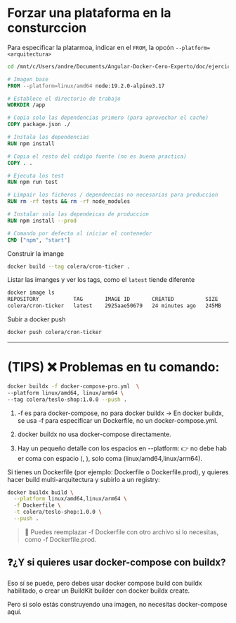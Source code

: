 # Forzar una plataforma en la consturccion

Para especificar la platarmoa, indicar en el `FROM`, la opcón `--platform=<arquitectura>`

```bash
cd /mnt/c/Users/andre/Documents/Angular-Docker-Cero-Experto/doc/ejercicios/10-dockerfile-platform/cron-ticker
```

```dockerfile
# Imagen base
FROM --platform=linux/amd64 node:19.2.0-alpine3.17

# Establece el directorio de trabajo
WORKDIR /app

# Copia solo las dependencias primero (para aprovechar el cache)
COPY package.json ./

# Instala las dependencias
RUN npm install

# Copia el resto del código fuente (no es buena practica)
COPY . .

# Ejecuta los test
RUN npm run test

# Limpair los ficheros / dependencias no necesarias para produccion
RUN rm -rf tests && rm -rf node_modules

# Instalar solo las dependeicas de produccion
RUN npm install --prod

# Comando por defecto al iniciar el contenedor
CMD ["npm", "start"]
```

Construir la imange

```bash
docker build --tag colera/cron-ticker .
```

Listar las imanges y ver los tags, como el `latest` tiende diferente

```bash
docker image ls
REPOSITORY           TAG       IMAGE ID       CREATED          SIZE
colera/cron-ticker   latest    2925aae50679   24 minutes ago   245MB
```

Subir a docker push
```bash
docker push colera/cron-ticker
```

--- 

# (TIPS) ❌ Problemas en tu comando:

```bash
docker buildx -f docker-compose-pro.yml  \
--platform linux/amd64, linux/arm64 \
--tag colera/teslo-shop:1.0.0 --push .
```

1. -f es para docker-compose, no para docker buildx
   → En docker buildx, se usa -f para especificar un Dockerfile, no un docker-compose.yml.

2. docker buildx no usa docker-compose directamente.

3. Hay un pequeño detalle con los espacios en --platform:
  👉 no debe hab er coma con espacio (, ), solo coma (linux/amd64,linux/arm64).

Si tienes un Dockerfile (por ejemplo: Dockerfile o Dockerfile.prod), y quieres hacer build multi-arquitectura y subirlo a un registry:

```bash
docker buildx build \
  --platform linux/amd64,linux/arm64 \
  -f Dockerfile \
  -t colera/teslo-shop:1.0.0 \
  --push .
```
> 🔁 Puedes reemplazar -f Dockerfile con otro archivo si lo necesitas, como -f Dockerfile.prod.

## ❓¿Y si quieres usar docker-compose con buildx?
Eso sí se puede, pero debes usar docker compose build con buildx habilitado, o crear un BuildKit builder con docker buildx create.

Pero si solo estás construyendo una imagen, no necesitas docker-compose aquí.
